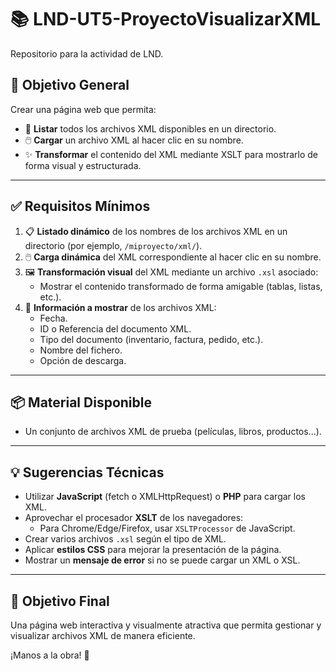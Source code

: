 # 📚 LND-UT5-ProyectoVisualizarXML

Repositorio para la actividad de LND.

## 🌟 Objetivo General
Crear una página web que permita:
- 📂 **Listar** todos los archivos XML disponibles en un directorio.
- 🖱️ **Cargar** un archivo XML al hacer clic en su nombre.
- ✨ **Transformar** el contenido del XML mediante XSLT para mostrarlo de forma visual y estructurada.

---

## ✅ Requisitos Mínimos
1. 📋 **Listado dinámico** de los nombres de los archivos XML en un directorio (por ejemplo, `/miproyecto/xml/`).
2. 🖱️ **Carga dinámica** del XML correspondiente al hacer clic en su nombre.
3. 🖼️ **Transformación visual** del XML mediante un archivo `.xsl` asociado:
   - Mostrar el contenido transformado de forma amigable (tablas, listas, etc.).
4. 📄 **Información a mostrar** de los archivos XML:
   - Fecha.
   - ID o Referencia del documento XML.
   - Tipo del documento (inventario, factura, pedido, etc.).
   - Nombre del fichero.
   - Opción de descarga.

---

## 📦 Material Disponible
- Un conjunto de archivos XML de prueba (películas, libros, productos...).

---

## 💡 Sugerencias Técnicas
- Utilizar **JavaScript** (fetch o XMLHttpRequest) o **PHP** para cargar los XML.
- Aprovechar el procesador **XSLT** de los navegadores:
  - Para Chrome/Edge/Firefox, usar `XSLTProcessor` de JavaScript.
- Crear varios archivos `.xsl` según el tipo de XML.
- Aplicar **estilos CSS** para mejorar la presentación de la página.
- Mostrar un **mensaje de error** si no se puede cargar un XML o XSL.

---

## 🎯 Objetivo Final
Una página web interactiva y visualmente atractiva que permita gestionar y visualizar archivos XML de manera eficiente.

¡Manos a la obra! 🚀
